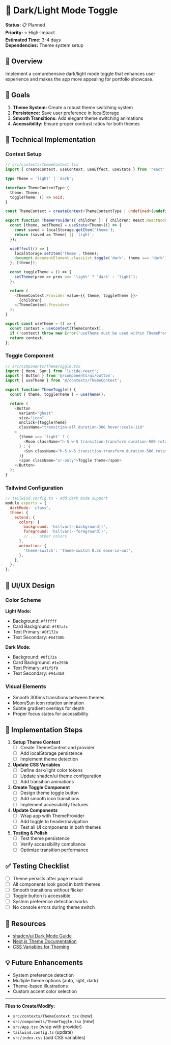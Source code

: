# 🌙 Dark/Light Mode Toggle

**Status:** 📋 Planned  
**Priority:** ⭐ High-Impact  
**Estimated Time:** 3-4 days  
**Dependencies:** Theme system setup

## 📝 **Overview**

Implement a comprehensive dark/light mode toggle that enhances user experience and makes the app more appealing for portfolio showcase.

## 🎯 **Goals**

1. **Theme System:** Create a robust theme switching system
2. **Persistence:** Save user preference in localStorage
3. **Smooth Transitions:** Add elegant theme switching animations
4. **Accessibility:** Ensure proper contrast ratios for both themes

## 🔧 **Technical Implementation**

### **Context Setup**

```typescript
// src/contexts/ThemeContext.tsx
import { createContext, useContext, useEffect, useState } from 'react';

type Theme = 'light' | 'dark';

interface ThemeContextType {
  theme: Theme;
  toggleTheme: () => void;
}

const ThemeContext = createContext<ThemeContextType | undefined>(undefined);

export function ThemeProvider({ children }: { children: React.ReactNode }) {
  const [theme, setTheme] = useState<Theme>(() => {
    const saved = localStorage.getItem('theme');
    return (saved as Theme) || 'light';
  });

  useEffect(() => {
    localStorage.setItem('theme', theme);
    document.documentElement.classList.toggle('dark', theme === 'dark');
  }, [theme]);

  const toggleTheme = () => {
    setTheme(prev => prev === 'light' ? 'dark' : 'light');
  };

  return (
    <ThemeContext.Provider value={{ theme, toggleTheme }}>
      {children}
    </ThemeContext.Provider>
  );
}

export const useTheme = () => {
  const context = useContext(ThemeContext);
  if (!context) throw new Error('useTheme must be used within ThemeProvider');
  return context;
};
```

### **Toggle Component**

```typescript
// src/components/ThemeToggle.tsx
import { Moon, Sun } from 'lucide-react';
import { Button } from '@/components/ui/button';
import { useTheme } from '@/contexts/ThemeContext';

export function ThemeToggle() {
  const { theme, toggleTheme } = useTheme();

  return (
    <Button
      variant="ghost"
      size="icon"
      onClick={toggleTheme}
      className="transition-all duration-300 hover:scale-110"
    >
      {theme === 'light' ? (
        <Moon className="h-5 w-5 transition-transform duration-500 rotate-0" />
      ) : (
        <Sun className="h-5 w-5 transition-transform duration-500 rotate-180" />
      )}
      <span className="sr-only">Toggle theme</span>
    </Button>
  );
}
```

### **Tailwind Configuration**

```javascript
// tailwind.config.ts - Add dark mode support
module.exports = {
  darkMode: 'class',
  theme: {
    extend: {
      colors: {
        background: 'hsl(var(--background))',
        foreground: 'hsl(var(--foreground))',
        // ... other colors
      },
      animation: {
        'theme-switch': 'theme-switch 0.3s ease-in-out',
      },
    },
  },
};
```

## 🎨 **UI/UX Design**

### **Color Scheme**

**Light Mode:**
- Background: `#ffffff`
- Card Background: `#f8fafc`
- Text Primary: `#0f172a`
- Text Secondary: `#64748b`

**Dark Mode:**
- Background: `#0f172a`
- Card Background: `#1e293b`
- Text Primary: `#f1f5f9`
- Text Secondary: `#94a3b8`

### **Visual Elements**

- Smooth 300ms transitions between themes
- Moon/Sun icon rotation animation
- Subtle gradient overlays for depth
- Proper focus states for accessibility

## 📱 **Implementation Steps**

1. **Setup Theme Context**
   - [ ] Create ThemeContext and provider
   - [ ] Add localStorage persistence
   - [ ] Implement theme detection

2. **Update CSS Variables**
   - [ ] Define dark/light color tokens
   - [ ] Update shadcn/ui theme configuration
   - [ ] Add transition animations

3. **Create Toggle Component**
   - [ ] Design theme toggle button
   - [ ] Add smooth icon transitions
   - [ ] Implement accessibility features

4. **Update Components**
   - [ ] Wrap app with ThemeProvider
   - [ ] Add toggle to header/navigation
   - [ ] Test all UI components in both themes

5. **Testing & Polish**
   - [ ] Test theme persistence
   - [ ] Verify accessibility compliance
   - [ ] Optimize transition performance

## ✅ **Testing Checklist**

- [ ] Theme persists after page reload
- [ ] All components look good in both themes
- [ ] Smooth transitions without flicker
- [ ] Toggle button is accessible
- [ ] System preference detection works
- [ ] No console errors during theme switch

## 🔗 **Resources**

- [shadcn/ui Dark Mode Guide](https://ui.shadcn.com/docs/dark-mode)
- [Next.js Theme Documentation](https://nextjs.org/docs/advanced-features/next-themes)
- [CSS Variables for Theming](https://developer.mozilla.org/en-US/docs/Web/CSS/Using_CSS_custom_properties)

## 💡 **Future Enhancements**

- System preference detection
- Multiple theme options (auto, light, dark)
- Theme-based illustrations
- Custom accent color selection

---

**Files to Create/Modify:**
- `src/contexts/ThemeContext.tsx` (new)
- `src/components/ThemeToggle.tsx` (new)
- `src/App.tsx` (wrap with provider)
- `tailwind.config.ts` (update)
- `src/index.css` (add CSS variables)
